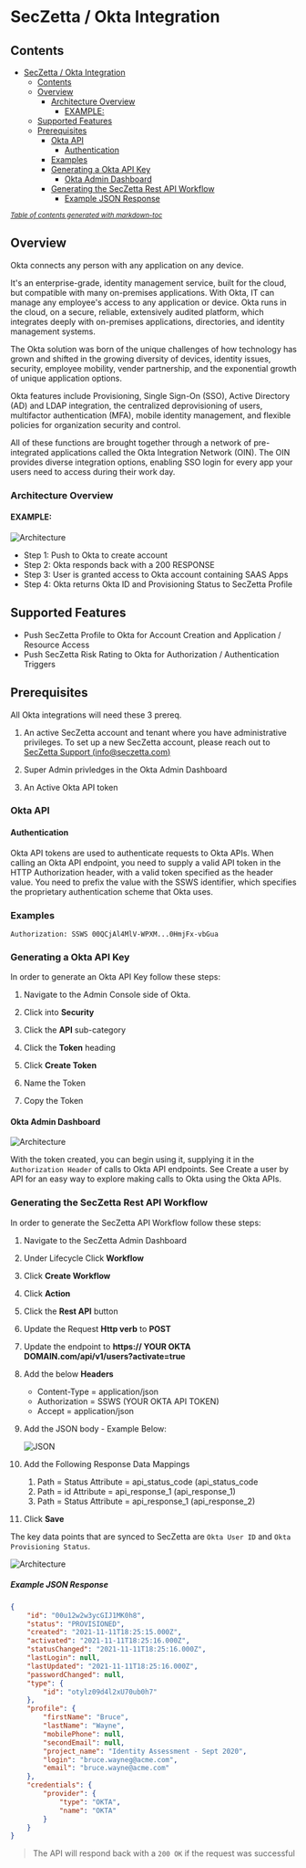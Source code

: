 
# SecZetta / Okta Integration

## Contents

- [SecZetta / Okta Integration](#seczetta---okta-integration)
  * [Contents](#contents)
  * [Overview](#overview)
    + [Architecture Overview](#architecture-overview)
      - [EXAMPLE:](#example-)
  * [Supported Features](#supported-features)
  * [Prerequisites](#prerequisites)
    + [Okta  API](#okta--api)
      - [Authentication](#authentication)
    + [Examples](#examples)
    + [Generating a Okta API Key](#generating-a-okta-api-key)
      - [Okta Admin Dashboard](#okta-admin-dashboard)
    + [Generating the SecZetta Rest API Workflow](#generating-the-seczetta-rest-api-workflow)
        * [Example JSON Response](#example-json-response)

<small><i><a href='http://ecotrust-canada.github.io/markdown-toc/'>Table of contents generated with markdown-toc</a></i></small>

## Overview

Okta connects any person with any application on any device.

It's an enterprise-grade, identity management service, built for the cloud, but compatible with many on-premises applications. With Okta, IT can manage any employee's access to any application or device. Okta runs in the cloud, on a secure, reliable, extensively audited platform, which integrates deeply with on-premises applications, directories, and identity management systems.

The Okta solution was born of the unique challenges of how technology has grown and shifted in the growing diversity of devices, identity issues, security, employee mobility, vender partnership, and the exponential growth of unique application options.

Okta features include Provisioning, Single Sign-On (SSO), Active Directory (AD) and LDAP integration, the centralized deprovisioning of users, multifactor authentication (MFA), mobile identity management, and flexible policies for organization security and control.

All of these functions are brought together through a network of pre-integrated applications called the Okta Integration Network (OIN). The OIN provides diverse integration options, enabling SSO login for every app your users need to access during their work day.

### Architecture Overview

#### EXAMPLE: 

![Architecture](img/okta-sz-architecture.png "This is a sample image.")

- Step 1: Push to Okta to create account
- Step 2: Okta responds back with a 200 RESPONSE
- Step 3: User is granted access to Okta account containing SAAS Apps
- Step 4: Okta returns Okta ID and Provisioning Status to SecZetta Profile

## Supported Features

- Push SecZetta Profile to Okta for Account Creation and Application / Resource Access
- Push SecZetta Risk Rating to Okta for Authorization / Authentication Triggers

## Prerequisites

All Okta integrations will need these 3 prereq.

1. An active SecZetta account and tenant where you have administrative privileges. To set up a new SecZetta account, please reach out to [SecZetta Support (info@seczetta.com)](mailto:info@seczetta.com)

2. Super Admin privledges in the Okta Admin Dashboard

3. An Active Okta API token

### Okta  API

#### Authentication

Okta API tokens are used to authenticate requests to Okta APIs. When calling an Okta API endpoint, you need to supply a valid API token in the HTTP Authorization header, with a valid token specified as the header value. You need to prefix the value with the SSWS identifier, which specifies the proprietary authentication scheme that Okta uses.

### Examples

`Authorization: SSWS 00QCjAl4MlV-WPXM...0HmjFx-vbGua`

### Generating a Okta API Key

In order to generate an Okta API Key follow these steps: 

1. Navigate to the Admin Console side of Okta. 

2. Click into **Security**

3. Click the **API** sub-category

4. Click the **Token** heading

5. Click **Create Token** 

6. Name the Token

7. Copy the Token

#### Okta Admin Dashboard

![Architecture](img/okta-api-token.png "This is a sample image.")

With the token created, you can begin using it, supplying it in the `Authorization Header` of calls to Okta API endpoints. See Create a user by API for an easy way to explore making calls to Okta using the Okta APIs.

### Generating the SecZetta Rest API Workflow

In order to generate the SecZetta API Workflow follow these steps:

1. Navigate to the SecZetta Admin Dashboard

2. Under Lifecycle Click **Workflow**

3. Click **Create Workflow**

4. Click **Action**

5. Click the **Rest API** button

6. Update the Request **Http verb** to **POST**

7. Update the endpoint to **https:// YOUR OKTA DOMAIN.com/api/v1/users?activate=true**

8. Add the below **Headers**
    
    - Content-Type = application/json
    - Authorization = SSWS (YOUR OKTA API TOKEN)
    - Accept = application/json
    
9. Add the JSON body - Example Below:
   
   ![JSON](img/okta-seczetta-workflow.png "This is a sample image.")
   
10. Add the Following Response Data Mappings

    1. Path = Status   Attribute = api_status_code (api_status_code
    2. Path = id       Attribute = api_response_1 (api_response_1)
    3. Path = Status   Attribute = api_response_1 (api_response_2)
    
11. Click **Save**

The key data points that are synced to SecZetta are `Okta User ID` and `Okta Provisioning Status`.

![Architecture](img/okta-integration-details.png "This is a sample image.") 


##### Example JSON Response

```json
{
    "id": "00u12w2w3ycGIJ1MK0h8",
    "status": "PROVISIONED",
    "created": "2021-11-11T18:25:15.000Z",
    "activated": "2021-11-11T18:25:16.000Z",
    "statusChanged": "2021-11-11T18:25:16.000Z",
    "lastLogin": null,
    "lastUpdated": "2021-11-11T18:25:16.000Z",
    "passwordChanged": null,
    "type": {
        "id": "otylz09d4l2xU70ub0h7"
    },
    "profile": {
        "firstName": "Bruce",
        "lastName": "Wayne",
        "mobilePhone": null,
        "secondEmail": null,
        "project_name": "Identity Assessment - Sept 2020",
        "login": "bruce.wayneg@acme.com",
        "email": "bruce.wayne@acme.com"
    },
    "credentials": {
        "provider": {
            "type": "OKTA",
            "name": "OKTA"
        }
    }
}
```

> The API will respond back with a `200 OK` if the request was successful
